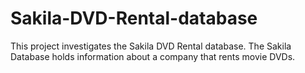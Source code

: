 # Sakila-DVD-Rental-database
This project investigates the Sakila DVD Rental database. The Sakila Database holds information about a company that rents movie DVDs.
